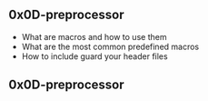 ## 0x0D-preprocessor

- What are macros and how to use them
- What are the most common predefined macros
- How to include guard your header files

## 0x0D-preprocessor
